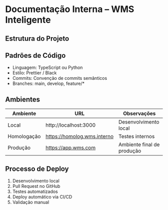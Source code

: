 # Documentação Interna – WMS Inteligente

## Estrutura do Projeto

## Padrões de Código

- Linguagem: TypeScript ou Python
- Estilo: Prettier / Black
- Commits: Convenção de commits semânticos
- Branches: main, develop, feature/*

## Ambientes

| Ambiente | URL | Observações |
|----------|-----|-------------|
| Local | http://localhost:3000 | Desenvolvimento local |
| Homologação | https://homolog.wms.interno  | Testes internos |
| Produção | https://app.wms.com  | Ambiente final de produção |

## Processo de Deploy

1. Desenvolvimento local
2. Pull Request no GitHub
3. Testes automatizados
4. Deploy automático via CI/CD
5. Validação manual
